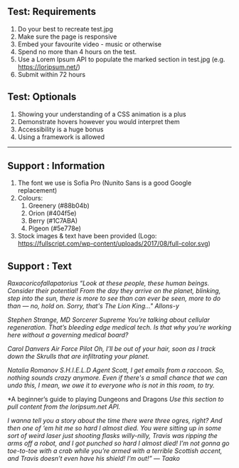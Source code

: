 ## Test: Requirements

1. Do your best to recreate test.jpg
2. Make sure the page is responsive
3. Embed your favourite video - music or otherwise
4. Spend no more than 4 hours on the test.
5. Use a Lorem Ipsum API to populate the marked section in test.jpg (e.g. https://loripsum.net/)
6. Submit within 72 hours

## Test: Optionals

1. Showing your understanding of a CSS animation is a plus
2. Demonstrate hovers however you would interpret them
3. Accessibility is a huge bonus
4. Using a framework is allowed

---

## Support : Information

1. The font we use is Sofia Pro (Nunito Sans is a good Google replacement)
2. Colours:
   1. Greenery (#88b04b)
   2. Orion (#404f5e)
   3. Berry (#1C7ABA)
   4. Pigeon (#5e778e)
3. Stock images & text have been provided (Logo: https://fullscript.com/wp-content/uploads/2017/08/full-color.svg)

## Support : Text

_Raxacoricofallapatorius
“Look at these people, these human beings. Consider their potential! From the day they arrive on the planet, blinking, step into the sun, there is more to see than can ever be seen, more to do than — no, hold on. Sorry, that's The Lion King…"_
_Allons-y_

_Stephen Strange, MD_
_Sorcerer Supreme_
_You’re talking about cellular regeneration. That’s bleeding edge medical tech. Is that why you’re working here without a governing medical board?_

_Carol Danvers
Air Force Pilot
Oh, I’ll be out of your hair, soon as I track down the Skrulls that are infiltrating your planet._

_Natalia Romanov
S.H.I.E.L.D Agent
Scott, I get emails from a raccoon. So, nothing sounds crazy anymore. Even if there's a small chance that we can undo this, I mean, we owe it to everyone who is not in this room, to try._

\*A beginner’s guide to playing Dungeons and Dragons
_Use this section to pull content from the loripsum.net API._

_I wanna tell you a story
about the time there were three ogres, right? And then one of ‘em hit me so hard I almost died. You were sitting up in some sort of weird laser just shooting flasks willy-nilly, Travis was ripping the arms off a robot, and I got punched so hard I almost died! I’m not gonna go toe-to-toe with a crab while you’re armed with a terrible Scottish accent, and Travis doesn’t even have his shield! I’m out!”
— Taako_
